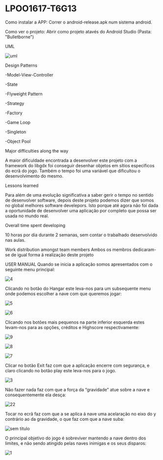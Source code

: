# LPOO1617-T6G13

Como instalar a APP: Correr o android-release.apk num sistema android.

Como ver o projeto: Abrir como projeto atavés do Android Studio (Pasta: "Bulletborne")




UML

![uml](https://cloud.githubusercontent.com/assets/25772341/26806193/850c0864-4a47-11e7-9a1f-775d27506f4e.png)

Design Patterns

-Model-View-Controller

-State

-Flyweight Pattern

-Strategy

-Factory

-Game Loop

-Singleton

-Object Pool


Major difficulties along the way

A maior dificuldade encontrada a desenvolver este projeto com a framework do libgdx 
foi conseguir desenhar objetos em sítios especificos do ecrã do jogo.
Também o tempo foi uma variável que dificultou o desenvolvimento do mesmo.

Lessons learned 

Para além de uma evolução significativa a saber gerir o tempo no sentido de desenvolver 
software, depois deste projeto podemos dizer que somos no global melhores software develepors.
Isto porque até agora não foi dada a oportunidade de desenvolver uma aplicação por completo que
possa ser usada no mundo real.

Overall time spent developing 

10 horas por dia durante 2 semanas, sem contar o trabalhado desenvolvido nas aulas.

Work distribution amongst team members
Ambos os membros dedicaram-se de igual forma á realização deste projeto





USER MANUAL
Quando se inicia a aplicação somos apresentados com o seguinte menu principal:

![4](https://cloud.githubusercontent.com/assets/25772341/26805891/1820c0ce-4a46-11e7-93c3-5d456129c027.png)

Clicando no botão do Hangar este leva-nos para um subsequente menu onde podemos escolher a nave com que queremos jogar:

![5](https://cloud.githubusercontent.com/assets/25772341/26805901/277421c4-4a46-11e7-8a42-8980916e3575.png)

![6](https://cloud.githubusercontent.com/assets/25772341/26805930/4d624a82-4a46-11e7-8fac-6c9eeb9d235a.png)

Clicando nos botões mais pequenos na parte inferior esquerda estes levam-nos para as opções, créditos e Highscore respectivamente: 

![9](https://cloud.githubusercontent.com/assets/25772341/26805941/526976cc-4a46-11e7-8ea6-850340741127.png)

![8](https://cloud.githubusercontent.com/assets/25772341/26805938/50e6651c-4a46-11e7-9b84-9f0f46d377fb.png)

![7](https://cloud.githubusercontent.com/assets/25772341/26805931/4f47f7de-4a46-11e7-885b-f3d898b5c5b0.png)

Clicar no botão Exit faz com que a aplicação encerre com segurança, e claro clicando no botão play este leva-nos para o jogo.

![3](https://cloud.githubusercontent.com/assets/25772341/26805871/0220c3dc-4a46-11e7-8885-d675ad30237a.png)

Não fazer nada faz com que a força da “gravidade” atue sobre a nave e consequentemente ela desça:

![22](https://cloud.githubusercontent.com/assets/25772341/26805841/db5f2efa-4a45-11e7-9eda-2cdbdfb4cc29.png)

Tocar no ecrã faz com que a se aplica á nave uma acelaração no eixo do y contrário ao da gravidade, o que faz com que a nave suba:

![sem titulo](https://cloud.githubusercontent.com/assets/25772341/26805944/54159078-4a46-11e7-8920-78e478ee5be4.png)

O principal objetivo do jogo é sobreviver mantendo a nave dentro dos limites, e não sendo atingido pelas naves inimigas e os seus disparos:

![1](https://cloud.githubusercontent.com/assets/25772341/26805825/c2eee932-4a45-11e7-94c2-db4bb63c2f7b.png)

